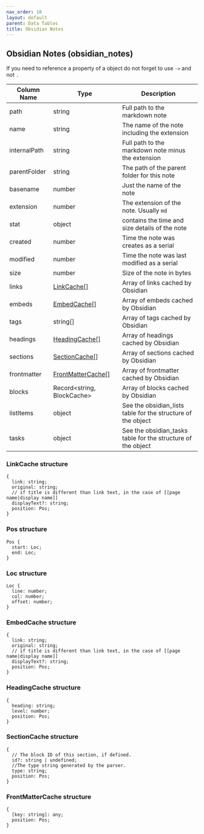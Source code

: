 ```yaml
---
nav_order: 10
layout: default
parent: Data Tables
title: Obsidian Notes
---
```

## Obsidian Notes (obsidian_notes)

If you need to reference a property of a object do not forget to use `->` and not `.`

| Column Name  | Type                                              | Description                                                  |
| ------------ | ------------------------------------------------- | ------------------------------------------------------------ |
| path         | string                                            | Full path to the markdown note                               |
| name         | string                                            | The name of the note including the extension                 |
| internalPath | string                                            | Full path to the markdown note minus the extension           |
| parentFolder | string                                            | The path of the parent folder for this note                  |
| basename     | number                                            | Just the name of the note                                    |
| extension    | number                                            | The extension of the note. Usually `md`                      |
| stat         | object                                            | contains the time and size details of the note               |
| created      | number                                            | Time the note was creates as a serial                        |
| modified     | number                                            | Time the note was last modified as a serial                  |
| size         | number                                            | Size of the note in bytes                                    |
| links        | [LinkCache[]](#linkcache-structure)               | Array of links cached by Obsidian                            |
| embeds       | [EmbedCache[]](#embedcache-structure)             | Array of embeds cached by Obsidian                           |
| tags         | string[]                                          | Array of tags cached by Obsidian                             |
| headings     | [HeadingCache[]](#headingcache-structure)         | Array of headings cached by Obsidian                         |
| sections     | [SectionCache[]](#sectioncache-structure)         | Array of sections cached by Obsidian                         |
| frontmatter  | [FrontMatterCache[]](#frontmattercache-structure) | Array of frontmatter cached by Obsidian                      |
| blocks       | Record<string, BlockCache>                        | Array of blocks cached by Obsidian                           |
| listItems    | object                                            | See the obsidian_lists table for the structure of the object |
| tasks        | object                                            | See the obsidian_tasks table for the structure of the object |

### LinkCache structure

```text
{
  link: string;
  original: string;
  // if title is different than link text, in the case of [[page name|display name]]
  displayText?: string;
  position: Pos;
}
```

### Pos structure

```text
Pos {
  start: Loc;
  end: Loc;
}
```

### Loc structure

```text
Loc {
  line: number;
  col: number;
  offset: number;
}
```

### EmbedCache structure

```text
{
  link: string;
  original: string;
  // if title is different than link text, in the case of [[page name|display name]]
  displayText?: string;
  position: Pos;
}
```

### HeadingCache structure

```text
{
  heading: string;
  level: number;
  position: Pos;
}
```

### SectionCache structure

```text
{
  // The block ID of this section, if defined.
  id?: string | undefined;
  //The type string generated by the parser.
  type: string;
  position: Pos;
}
```

### FrontMatterCache structure

```text
{
  [key: string]: any;
  position: Pos;
}
```